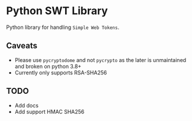 # Python SWT Library

Python library for handling `Simple Web Tokens`.

## Caveats

- Please use `pycryptodome` and not `pycrypto` as the later is unmaintained and
  broken on python 3.8+
- Currently only supports RSA-SHA256

## TODO

- Add docs
- Add support HMAC SHA256
